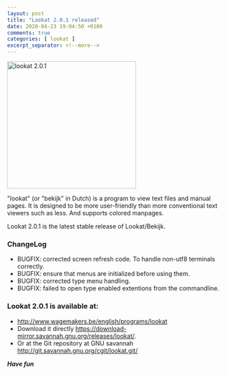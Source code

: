 ```yaml
---
layout: post
title: "Lookat 2.0.1 released"
date: 2020-04-23 19:04:50 +0100
comments: true
categories: [ lookat ] 
excerpt_separator: <!--more-->
---
```


<a href="{{ '/images/lookat/lookat_2_0_1.png' | remove_first:'/' | absolute_url }}"><img src="{{ '/images/lookat/lookat_2_0_1.png' | remove_first:'/' | absolute_url }}" class="left" width="300" height="296" alt="lookat 2.0.1" /> </a>

"lookat" (or "bekijk" in Dutch) is a program to view text files and manual pages. It is designed to be more user-friendly than more conventional text viewers such as less. And supports colored manpages.

Lookat 2.0.1 is the latest stable release of Lookat/Bekijk.

### ChangeLog
 * BUGFIX: corrected screen refresh code.  To handle non-utf8 terminals
         correctly.
 * BUGFIX: ensure that menus are initialized before using them.
 * BUGFIX: corrected type menu handling.
 * BUGFIX: failed to open type enabled extentions from the commandline.

<!--more-->

### Lookat 2.0.1 is available at: 

* <a href="http://www.wagemakers.be/english/programs/lookat">http://www.wagemakers.be/english/programs/lookat</a> 
* Download it directly <a href="https://download-mirror.savannah.gnu.org/releases/lookat/">https://download-mirror.savannah.gnu.org/releases/lookat/</a>.
* Or at the Git repository at GNU savannah <a href="http://git.savannah.gnu.org/cgit/lookat.git/">http://git.savannah.gnu.org/cgit/lookat.git/</a>

***Have fun***



